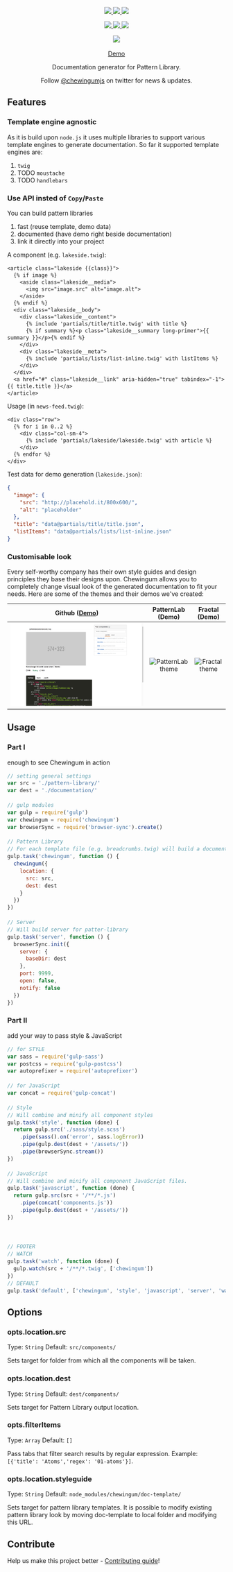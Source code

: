 

<p align="center">
  <a href="https://travis-ci.org/karlisup/chewingum" title="Build Status">
   <img src="https://img.shields.io/travis/karlisup/chewingum/master.svg?style=flat-square" />
  </a>
  <a href="https://coveralls.io/r/karlisup/chewingum?branch=master" title="Coverage Status">
    <img src="https://img.shields.io/coveralls/karlisup/chewingum.svg?style=flat-square" />
  </a>
  <a href="https://www.npmjs.com/package/chewingum" title="npm">
    <img src="https://img.shields.io/npm/dm/chewingum.svg?style=flat-square" />
  </a>
</p>
<p align="center">
  <a href="https://www.npmjs.com/package/chewingum" title="NPM version">
    <img src="https://img.shields.io/npm/v/chewingum.svg?style=flat-square" />
  </a>
  <a href="https://david-dm.org/karlisup/chewingum" title="Dependency Status">
    <img src="https://img.shields.io/david/karlisup/chewingum.svg?style=flat-square&label=deps" />
  </a>
  <a href="https://david-dm.org/karlisup/chewingum#info=devDependencies" title="devDependency Status">
    <img src="https://img.shields.io/david/dev/karlisup/chewingum.svg?style=flat-square&label=devDeps" />
  </a>
</p>
<p align="center"><a href="https://www.github.com/karlisup/chewingum"><img src="https://placehold.it/200x125/" /></a></p>
<p align="center"><a href="https://karlisup.github.io/chewingum/demo/partials/lakeside/lakeside.html" target="_blank">Demo</a></p>
<p align="center">Documentation generator for Pattern Library.</p>
<p align="center">Follow <a href="https://twitter.com/chewingumjs">@chewingumjs</a> on twitter for news & updates.</p>

## Features
### Template engine agnostic
As it is build upon `node.js` it uses multiple libraries to support various template engines to generate documentation. So far it supported template engines are:
1. `twig`
2. TODO `moustache`
3. TODO `handlebars`

### Use API insted of `Copy`/`Paste`
You can build pattern libraries
1. fast (reuse template, demo data)
2. documented (have demo right beside documentation)
3. link it directly into your project

A component (e.g. `lakeside.twig`):
```twig
<article class="lakeside {{class}}">
  {% if image %}
    <aside class="lakeside__media">
      <img src="image.src" alt="image.alt">
    </aside>
  {% endif %}
  <div class="lakeside__body">
    <div class="lakeside__content">
      {% include 'partials/title/title.twig' with title %}
      {% if summary %}<p class="lakeside__summary long-primer">{{ summary }}</p>{% endif %}
    </div>
    <div class="lakeside__meta">
      {% include 'partials/lists/list-inline.twig' with listItems %}
    </div>
  </div>
  <a href="#" class="lakeside__link" aria-hidden="true" tabindex="-1">{{ title.title }}</a>
</article>
```

Usage (in `news-feed.twig`):
```twig
<div class="row">
  {% for i in 0..2 %}
    <div class="col-sm-4">
      {% include 'partials/lakeside/lakeside.twig' with article %}
    </div>
  {% endfor %}
</div>
```

Test data for demo generation (`lakeside.json`):
```json
{
  "image": {
    "src": "http://placehold.it/800x600/",
    "alt": "placeholder"
  },
  "title": "data@partials/title/title.json",
  "listItems": "data@partials/lists/list-inline.json"
}
```

### Customisable look
Every self-worthy company has their own style guides and design principles they base their designs upon. Chewingum allows you to completely change visual look of the generated documentation to fit your needs. Here are some of the themes and their demos we've created:

| Github ([Demo](https://karlisup.github.io/chewingum/demo//partials/lakeside/lakeside.html)) | PatternLab (Demo) | Fractal (Demo) |
| :-----------: |:-----------------:| :-------------:|
| ![Github theme](https://github.com/karlisup/chewingum/blob/gh-pages/images/theme-github-preview.png) | ![PatternLab theme](http://placehold.it/800x600/) | ![Fractal theme](http://placehold.it/800x600/) |

## Usage
### Part I
enough to see Chewingum in action
```js
// setting general settings
var src = './pattern-library/'
var dest = './documentation/'

// gulp modules
var gulp = require('gulp')
var chewingum = require('chewingum')
var browserSync = require('browser-sync').create()

// Pattern Library
// For each template file (e.g. breadcrumbs.twig) will build a documentation file.
gulp.task('chewingum', function () {
  chewingum({
    location: {
      src: src,
      dest: dest
    }
  })
})

// Server
// Will build server for patter-library
gulp.task('server', function () {
  browserSync.init({
    server: {
      baseDir: dest
    },
    port: 9999,
    open: false,
    notify: false
  })
})
```

### Part II
add your way to pass style & JavaScript

```js
// for STYLE
var sass = require('gulp-sass')
var postcss = require('gulp-postcss')
var autoprefixer = require('autoprefixer')

// for JavaScript
var concat = require('gulp-concat')

// Style
// Will combine and minify all component styles
gulp.task('style', function (done) {
  return gulp.src('./sass/style.scss')
    .pipe(sass().on('error', sass.logError))
    .pipe(gulp.dest(dest + '/assets/'))
    .pipe(browserSync.stream())
})

// JavaScript
// Will combine and minify all component JavaScript files.
gulp.task('javascript', function (done) {
  return gulp.src(src + '/**/*.js')
    .pipe(concat('components.js'))
    .pipe(gulp.dest(dest + '/assets/'))
})



// FOOTER
// WATCH
gulp.task('watch', function (done) {
  gulp.watch(src + '/**/*.twig', ['chewingum'])
})
// DEFAULT
gulp.task('default', ['chewingum', 'style', 'javascript', 'server', 'watch'])
```


## Options
### opts.location.src
Type: `String` Default: `src/components/`

Sets target for folder from which all the components will be taken.

### opts.location.dest
Type: `String` Default: `dest/components/`

Sets target for Pattern Library output location.

### opts.filterItems
Type: `Array` Default: `[]`

Pass tabs that filter search results by regular expression. Example: `[{'title': 'Atoms','regex': '01-atoms'}]`.

### opts.location.styleguide
Type: `String` Default: `node_modules/chewingum/doc-template/`

Sets target for pattern library templates. It is possible to modify existing pattern library look by moving doc-template to local folder and modifying this URL.


## Contribute
Help us make this project better - [Contributing guide](/CONTRIBUTING.md)!


